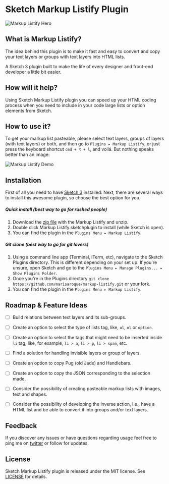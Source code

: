 # Sketch Markup Listify Plugin

![Markup Listify Hero](https://dl.dropboxusercontent.com/u/11299185/logo.png)

## What is Markup Listify?

The idea behind this plugin is to make it fast and easy to convert and copy your text layers or groups with text layers into HTML lists.

A Sketch 3 plugin built to make the life of every designer and front-end developer a little bit easier.  

## How will it help?

Using Sketch Markup Listify plugin you can speed up your HTML coding process when you need to include in your code large lists or option elements from Sketch.

## How to use it?

To get your markup list pasteable, please select text layers, groups of layers (with text layers) or both, and then go to `Plugins ▸ Markup Listify`, or just press the keyboard shortcut `cmd + ⌥ + l`, and voilá. But nothing speaks better than an image:

![Markup Listify Demo](https://dl.dropboxusercontent.com/u/11299185/demo.gif)

## Installation

First of all you need to have [Sketch 3](http://bohemiancoding.com/sketch/) installed. Next, there are several ways to install this awesome plugin, so choose the best option for you.

##### Quick install (best way to go for rushed people)
1. Download the [zip file](https://github.com/marisaroque/markup-listify.zip) with the Markup Listify and unzip.
2. Double click Markup Listify.sketchplugin to install (while Sketch is open).
3. You can find the plugin in the `Plugins Menu ▸ Markup Listify`.

##### Git clone (best way to go for git lovers)
1. Using a command line app (Terminal, iTerm, etc), navigate to the Sketch Plugins directory. This is different depending on your set up. If you're unsure, open Sketch and go to the `Plugins Menu ▸ Manage Plugins... ▸ Show Plugins Folder`.
2. Once you're in the Plugins directory `git clone https://github.com/marisaroque/markup-listify.git` or your fork.
3. You can find the plugin in the `Plugins Menu ▸ Markup Listify`.


## Roadmap & Feature Ideas

* [ ] Build relations between text layers and its sub-groups.
* [ ] Create an option to select the type of lists tag, like, `ul`, `ol` or `option`.
* [ ] Create an option to select the tags that might need to be inserted inside `li` tag, like, for example, `li > a`, `li > p`, `li > span`, etc.
* [ ] Find a solution for handling invisible layers or group of layers. 
* [ ] Create an option to copy Pug (old Jade) and Handlebars.
* [ ] Create an option to copy the JSON corresponding to the selection made.
* [ ] Consider the possibility of creating pasteable markup lists with images, text and shapes.
* [ ] Consider the possibility of developing the inverse action, i.e., have a HTML list and be able to convert it into groups and/or text layers.


## Feedback

If you discover any issues or have questions regarding usage feel free to ping me on [twitter](http://twitter.com/marisaroque) or follow for updates.


## License

Sketch Markup Listify plugin is released under the MIT license. See [LICENSE](LICENSE) for details.